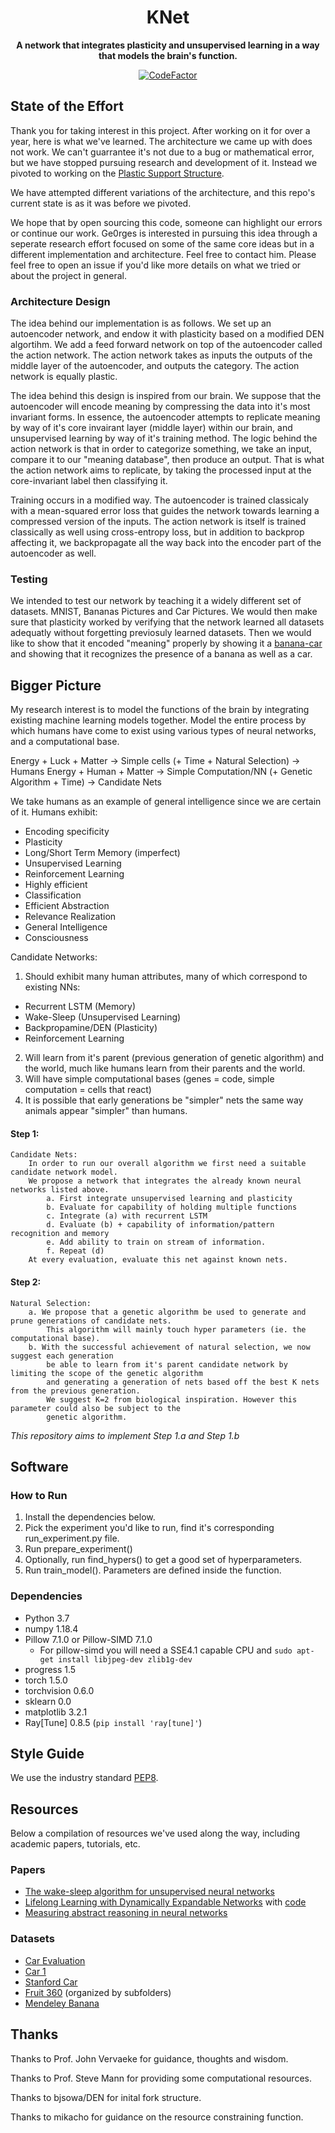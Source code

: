 <div align="center">

# KNet

**A network that integrates plasticity and unsupervised learning in a way that models the brain's function.**

[![CodeFactor](https://www.codefactor.io/repository/github/ge0rges/knet/badge/master?s=2bd0ecc26d1a05b4bb8b1a7855a145c0cce0baf9)](https://www.codefactor.io/repository/github/ge0rges/knet/overview/master)

</div>

## State of the Effort
Thank you for taking interest in this project. After working on it for over a year, here is what we've learned. The architecture we came up with does not work. We can't guarrantee it's not due to a bug or mathematical error, but we have stopped pursuing research and development of it. Instead we pivoted to working on the [Plastic Support Structure](https://github.com/Ge0rges/Plastic-Support-Structure). 

We have attempted different variations of the architecture, and this repo's current state is as it was before we pivoted. 

We hope that by open sourcing this code, someone can highlight our errors or continue our work. Ge0rges is interested in pursuing this idea through a seperate research effort focused on some of the same core ideas but in a different implementation and architecture. Feel free to contact him. Please feel free to open an issue if you'd like more details on what we tried or about the project in general. 

### Architecture Design
The idea behind our implementation is as follows. We set up an autoencoder network, and endow it with plasticity based on a modified DEN algortihm. We add a feed forward network on top of the autoencoder called the action network. The action network takes as inputs the outputs of the middle layer of the autoencoder, and outputs the category. The action network is equally plastic. 

The idea behind this design is inspired from our brain. We suppose that the autoencoder will encode meaning by compressing the data into it's most invariant forms. In essence, the autoencoder attempts to replicate meaning by way of it's core invairant layer (middle layer) within our brain, and unsupervised learning by way of it's training method. The logic behind the action network is that in order to categorize something, we take an input, compare it to our "meaning database", then produce an output. That is what the action network aims to replicate, by taking the processed input at the core-invariant label then classifying it. 

Training occurs in a modified way. The autoencoder is trained classicaly with a mean-squared error loss that guides the network towards learning a compressed version of the inputs. The action network is itself is trained classically as well using cross-entropy loss, but in addition to backprop affecting it, we backpropagate all the way back into the encoder part of the autoencoder as well. 

### Testing
We intended to test our network by teaching it a widely different set of datasets. MNIST, Bananas Pictures and Car Pictures. We would then make sure that plasticity worked by verifying that the network learned all datasets adequatly without forgetting previosuly learned datasets. Then we would like to show that it encoded "meaning" properly by showing it a [banana-car](https://i.ytimg.com/vi/_9Nm_aI_7hc/maxresdefault.jpg) and showing that it recognizes the presence of a banana as well as a car. 

## Bigger Picture
My research interest is to model the functions of the brain by integrating existing machine learning models together.
Model the entire process by which humans have come to exist using various types of neural networks, and a computational base.

  Energy + Luck + Matter -> Simple cells (+ Time + Natural Selection) -> Humans
  Energy + Human + Matter -> Simple Computation/NN (+ Genetic Algorithm + Time) -> Candidate Nets

We take humans as an example of general intelligence since we are certain of it.
Humans exhibit:
- Encoding specificity
- Plasticity
- Long/Short Term Memory (imperfect)
- Unsupervised Learning
- Reinforcement Learning
- Highly efficient
- Classification
- Efficient Abstraction
- Relevance Realization
- General Intelligence
- Consciousness

Candidate Networks:
1. Should exhibit many human attributes, many of which correspond to existing NNs:
  - Recurrent LSTM (Memory)
  - Wake-Sleep (Unsupervised Learning)
  - Backpropamine/DEN (Plasticity)
  - Reinforcement Learning
2. Will learn from it's parent (previous generation of genetic algorithm) and the world,
    much like humans learn from their parents and the world.
3. Will have simple computational bases (genes = code, simple computation = cells that react)
4. It is possible that early generations be "simpler" nets the same way animals appear "simpler" than humans.


#### Step 1:
    Candidate Nets:
        In order to run our overall algorithm we first need a suitable candidate network model.
        We propose a network that integrates the already known neural networks listed above.
            a. First integrate unsupervised learning and plasticity
            b. Evaluate for capability of holding multiple functions
            c. Integrate (a) with recurrent LSTM
            d. Evaluate (b) + capability of information/pattern recognition and memory
            e. Add ability to train on stream of information.
            f. Repeat (d)
        At every evaluation, evaluate this net against known nets.

#### Step 2:
    Natural Selection:
        a. We propose that a genetic algorithm be used to generate and prune generations of candidate nets.
            This algorithm will mainly touch hyper parameters (ie. the computational base).
        b. With the successful achievement of natural selection, we now suggest each generation
            be able to learn from it's parent candidate network by limiting the scope of the genetic algorithm
            and generating a generation of nets based off the best K nets from the previous generation.
            We suggest K=2 from biological inspiration. However this parameter could also be subject to the
            genetic algorithm.

*This repository aims to implement Step 1.a and Step 1.b*
## Software 
### How to Run
1. Install the dependencies below.
2. Pick the experiment you'd like to run, find it's corresponding run_experiment.py file.
3. Run prepare_experiment()
4. Optionally, run find_hypers() to get a good set of hyperparameters.
5. Run train_model(). Parameters are defined inside the function.


### Dependencies
- Python 3.7
- numpy 1.18.4
- Pillow 7.1.0 or Pillow-SIMD 7.1.0
    - For pillow-simd you will need a SSE4.1 capable CPU and `sudo apt-get install libjpeg-dev zlib1g-dev`
- progress 1.5
- torch 1.5.0
- torchvision 0.6.0
- sklearn 0.0
- matplotlib 3.2.1
- Ray[Tune] 0.8.5 (`pip install 'ray[tune]'`)

## Style Guide
We use the industry standard [PEP8].

[PEP8]: <https://pep8.org>

## Resources
Below a compilation of resources we've used along the way, including academic papers, tutorials, etc.
### Papers
- [The wake-sleep algorithm for unsupervised neural networks](https://www.cs.toronto.edu/~hinton/absps/ws.pdf)
- [Lifelong Learning with Dynamically Expandable Networks](https://openreview.net/pdf?id=Sk7KsfW0-) with [code](https://github.com/jaehong-yoon93/DEN)
- [Measuring abstract reasoning in neural networks](https://arxiv.org/pdf/1807.04225.pdf)
### Datasets
- [Car Evaluation](https://archive.ics.uci.edu/ml/datasets/Car+Evaluation)
- [Car 1](https://archive.ics.uci.edu/ml/datasets/Automobile)
- [Stanford Car](https://www.kaggle.com/jessicali9530/stanford-cars-dataset)
- [Fruit 360](https://www.kaggle.com/moltean/fruits) (organized by subfolders)
- [Mendeley Banana](https://data.mendeley.com/datasets/zk3tkxndjw/2)

## Thanks
Thanks to Prof. John Vervaeke for guidance, thoughts and wisdom.

Thanks to Prof. Steve Mann for providing some computational resources.

Thanks to bjsowa/DEN for inital fork structure.

Thanks to mikacho for guidance on the resource constraining function.
